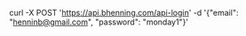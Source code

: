 curl -X POST 'https://api.bhenning.com/api-login' -d '{"email": "henninb@gmail.com", "password": "monday1"}'
